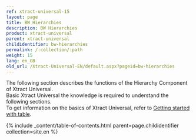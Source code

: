 ```yaml
---
ref: xtract-universal-15
layout: page
title: BW Hierarchies
description: BW Hierarchies
product: xtract-universal
parent: xtract-universal
childidentifier: bw-hierarchies
permalink: /:collection/:path
weight: 15
lang: en_GB
old_url: /Xtract-Universal-EN/default.aspx?pageid=bw-hierarchies
---
```

The following section describes the functions of the Hierarchy Component of Xtract Universal. <br>
Basic Xtract Universal the knowledge is required to understand the following sections. <br>
To get information on the basics of Xtract Universal, refer to [Getting started with table](./getting-started-table/). <br>

{% include _content/table-of-contents.html parent=page.childidentifier collection=site.en %}
<!--stackedit_data:
eyJoaXN0b3J5IjpbLTE4MzcwMDk2MjBdfQ==
-->
